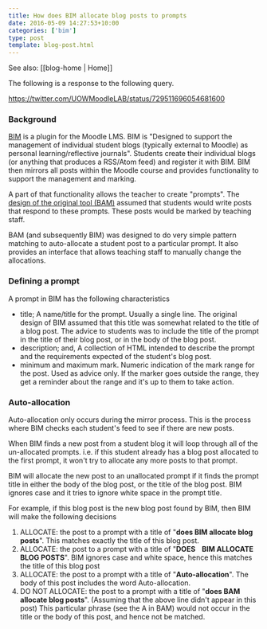 ```yaml
---
title: How does BIM allocate blog posts to prompts
date: 2016-05-09 14:27:53+10:00
categories: ['bim']
type: post
template: blog-post.html
---
```


See also: [[blog-home | Home]]

The following is a response to the following query.

https://twitter.com/UOWMoodleLAB/status/729511696054681600

### Background

[BIM](https://moodle.org/plugins/mod_bim) is a plugin for the Moodle LMS. BIM is "Designed to support the management of individual student blogs (typically external to Moodle) as personal learning/reflective journals". Students create their individual blogs (or anything that produces a RSS/Atom feed) and register it with BIM. BIM then mirrors all posts within the Moodle course and provides functionality to support the management and marking.

A part of that functionality allows the teacher to create "prompts". The [design of the original tool (BAM)](/blog2/publications/blog-aggregation-management-reducing-the-aggravation-of-managing-student-blogging/) assumed that students would write posts that respond to these prompts. These posts would be marked by teaching staff.

BAM (and subsequently BIM) was designed to do very simple pattern matching to auto-allocate a student post to a particular prompt. It also provides an interface that allows teaching staff to manually change the allocations.

### Defining a prompt

A prompt in BIM has the following characteristics

- title; A name/title for the prompt. Usually a single line. The original design of BIM assumed that this title was somewhat related to the title of a blog post. The advice to students was to include the title of the prompt in the title of their blog post, or in the body of the blog post.
- description; and, A collection of HTML intended to describe the prompt and the requirements expected of the student's blog post.
- minimum and maximum mark. Numeric indication of the mark range for the post. Used as advice only. If the marker goes outside the range, they get a reminder about the range and it's up to them to take action.

### Auto-allocation

Auto-allocation only occurs during the mirror process. This is the process where BIM checks each student's feed to see if there are new posts.

When BIM finds a new post from a student blog it will loop through all of the un-allocated prompts. i.e. if this student already has a blog post allocated to the first prompt, it won't try to allocate any more posts to that prompt.

BIM will allocate the new post to an unallocated prompt if it finds the prompt title in either the body of the blog post, or the title of the blog post. BIM ignores case and it tries to ignore white space in the prompt title.

For example, if this blog post is the new blog post found by BIM, then BIM will make the following decisions

1. ALLOCATE: the post to a prompt with a title of "**does BIM allocate blog posts**". This matches exactly the title of this blog post.
2. ALLOCATE: the post to a prompt with a title of "**DOES    BIM ALLOCATE   BLOG POSTS**". BIM ignores case and white space, hence this matches the title of this blog post
3. ALLOCATE: the post to a prompt with a title of "**Auto-allocation**". The body of this post includes the word Auto-allocation.
4. DO NOT ALLOCATE: the post to a prompt with a title of "**does BAM allocate blog posts**". (Assuming that the above line didn't appear in this post) This particular phrase (see the A in BAM) would not occur in the title or the body of this post, and hence not be matched.